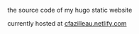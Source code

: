 the source code of my hugo static website


currently hosted at [cfazilleau.netlify.com](https://cfazilleau.netlify.com)
